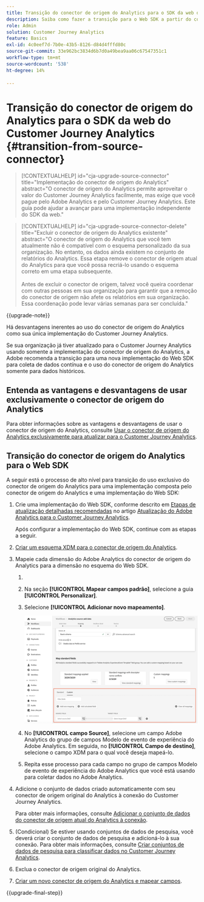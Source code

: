 ```yaml
---
title: Transição do conector de origem do Analytics para o SDK da web do Customer Journey Analytics
description: Saiba como fazer a transição para o Web SDK a partir do conector de origem do Analytics ao atualizar para o Customer Journey Analytics
role: Admin
solution: Customer Journey Analytics
feature: Basics
exl-id: 4c0eef7d-7b0e-43b5-8126-d84d4fffd80c
source-git-commit: 33e962bc3834d6b7d0a49bea9aa06c67547351c1
workflow-type: tm+mt
source-wordcount: '538'
ht-degree: 14%

---
```


# Transição do conector de origem do Analytics para o SDK da web do Customer Journey Analytics {#transition-from-source-connector}

<!-- markdownlint-disable MD034 -->

>[!CONTEXTUALHELP]
>id="cja-upgrade-source-connector"
>title="Implementação do conector de origem do Analytics"
>abstract="O conector de origem do Analytics permite aproveitar o valor do Customer Journey Analytics facilmente, mas exige que você pague pelo Adobe Analytics e pelo Customer Journey Analytics. Este guia pode ajudar a avançar para uma implementação independente do SDK da web."

<!-- markdownlint-enable MD034 -->

<!-- markdownlint-disable MD034 -->

>[!CONTEXTUALHELP]
>id="cja-upgrade-source-connector-delete"
>title="Excluir o conector de origem do Analytics existente"
>abstract="O conector de origem do Analytics que você tem atualmente não é compatível com o esquema personalizado da sua organização. No entanto, os dados ainda existem no conjunto de relatórios do Analytics. Essa etapa remove o conector de origem atual do Analytics para que você possa recriá-lo usando o esquema correto em uma etapa subsequente.<br><br>Antes de excluir o conector de origem, talvez você queira coordenar com outras pessoas em sua organização para garantir que a remoção do conector de origem não afete os relatórios em sua organização. Essa coordenação pode levar várias semanas para ser concluída."

<!-- markdownlint-enable MD034 -->

{{upgrade-note}}

Há desvantagens inerentes ao uso do conector de origem do Analytics como sua única implementação do Customer Journey Analytics.

Se sua organização já tiver atualizado para o Customer Journey Analytics usando somente a implementação do conector de origem do Analytics, a Adobe recomenda a transição para uma nova implementação do Web SDK para coleta de dados contínua e o uso do conector de origem do Analytics somente para dados históricos.

## Entenda as vantagens e desvantagens de usar exclusivamente o conector de origem do Analytics

Para obter informações sobre as vantagens e desvantagens de usar o conector de origem do Analytics, consulte [Usar o conector de origem do Analytics exclusivamente para atualizar para o Customer Journey Analytics](/help/getting-started/cja-upgrade/cja-upgrade-alternative-source-connector.md).

## Transição do conector de origem do Analytics para o Web SDK

A seguir está o processo de alto nível para transição do uso exclusivo do conector de origem do Analytics para uma implementação composta pelo conector de origem do Analytics e uma implementação do Web SDK:

1. Crie uma implementação do Web SDK, conforme descrito em [Etapas de atualização detalhadas recomendadas](/help/getting-started/cja-upgrade/cja-upgrade-recommendations.md#detailed-recommended-upgrade-steps) no artigo [Atualização do Adobe Analytics para o Customer Journey Analytics](/help/getting-started/cja-upgrade/cja-upgrade-recommendations.md).

   Após configurar a implementação do Web SDK, continue com as etapas a seguir.

1. [Criar um esquema XDM para o conector de origem do Analytics](/help/getting-started/cja-upgrade/cja-upgrade-source-connector-schema.md).

1. Mapeie cada dimensão do Adobe Analytics do conector de origem do Analytics para a dimensão no esquema do Web SDK.

   1. 
      <!-- how do you get here -->

   1. Na seção **[!UICONTROL Mapear campos padrão]**, selecione a guia **[!UICONTROL Personalizar]**.

   1. Selecione **[!UICONTROL Adicionar novo mapeamento]**.

      ![mapear campos de esquema](assets/schema-mapping.png)

   1. No **[!UICONTROL campo Source]**, selecione um campo Adobe Analytics do grupo de campos Modelo de evento de experiência do Adobe Analytics. Em seguida, no **[!UICONTROL Campo de destino]**, selecione o campo XDM para o qual você deseja mapeá-lo.

   1. Repita esse processo para cada campo no grupo de campos Modelo de evento de experiência do Adobe Analytics que você está usando para coletar dados no Adobe Analytics.

1. Adicione o conjunto de dados criado automaticamente com seu conector de origem original do Analytics à conexão do Customer Journey Analytics.

   Para obter mais informações, consulte [Adicionar o conjunto de dados do conector de origem atual do Analytics à conexão](/help/getting-started/cja-upgrade/cja-upgrade-source-connector-dataset.md).

1. (Condicional) Se estiver usando conjuntos de dados de pesquisa, você deverá criar o conjunto de dados de pesquisa e adicioná-lo à sua conexão. Para obter mais informações, consulte [Criar conjuntos de dados de pesquisa para classificar dados no Customer Journey Analytics](/help/getting-started/cja-upgrade/cja-upgrade-dataset-lookup.md).

1. Exclua o conector de origem original do Analytics. <!-- need to add steps somewhere about how to do this -->

1. [Criar um novo conector de origem do Analytics e mapear campos](/help/getting-started/cja-upgrade/cja-upgrade-source-connector.md).

{{upgrade-final-step}}
